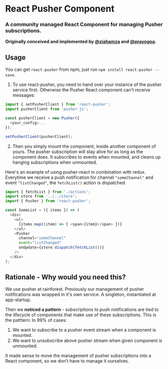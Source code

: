 # React Pusher Component

### A community managed React Component for managing Pusher subscriptions.

**Originally conceived and implemented by [@ziahamza](https://github.com/ziahamza) and [@prayogoa](https://github.com/prayogoa).**

## Usage

You can get `react-pusher` from npm, just run `npm install react-pusher --save`.

1. To use react-pusher, you need to hand over your instance of the pusher service first. Otherwise the Pusher React component can't receive messages:
  ```js
  import { setPusherClient } from 'react-pusher';
  import pusherClient from 'pusher-js';
  
  const pusherClient = new Pusher({
    <your_config>...
  });
  
  setPusherClient(pusherClient);
  ```
2. Then you simply mount the component, inside another component of yours. The pusher subscription will stay alive for as long as the component does. It subscribes to events when mounted, and cleans up hanging subscriptions when unmounted.

Here's an example of using pusher-react in combination with redux. Everytime we receive a push notification for channel `"someChannel"` and event `"listChanged"`, the `fetchList()` action is dispatched.

```js
import { fetchList } from './actions';
import store from '../../store';
import { Pusher } from 'react-pusher';

const SomeList = ({ items }) => (
  <div>
    <ul>
      {items.map((item) => { <span>{item}</span> })}
    </ul>
    <Pusher
      channel="someChannel"
      event="listChanged"
      onUpdate={store.dispatch(fetchList())}
    />
  </div>
);
```

## Rationale - Why would you need this?

We use pusher at rainforest. Previously our management of pusher notifications was wrapped in it's own service. A singleton, instantiated at app-startup.

Then we __noticed a pattern__ - subscriptions to push notifications are tied to the lifecycle of components that make use of these subscriptions. This is the patttern: In 99% of cases:

1. We want to subscribe to a pusher event stream when a component is mounted.
2. We want to unsubscribe above pusher stream when given component is unmounted.

It made sense to move the management of pusher subscriptions into a React component, so we don't have to manage it ourselves.
